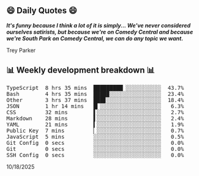 ## 😄 Daily Quotes 😄

_**It's funny because I think a lot of it is simply... We've never considered ourselves satirists, but because we're on Comedy Central and because we're South Park on Comedy Central, we can do any topic we want.**_

Trey Parker



## 📊 Weekly development breakdown 📊

<pre>TypeScript  8 hrs 35 mins  █████████▏░░░░░░░░░░░  43.7%
Bash        4 hrs 35 mins  ████▉░░░░░░░░░░░░░░░░  23.4%
Other       3 hrs 37 mins  ███▊░░░░░░░░░░░░░░░░░  18.4%
JSON        1 hr 14 mins   █▎░░░░░░░░░░░░░░░░░░░   6.3%
CSS         32 mins        ▌░░░░░░░░░░░░░░░░░░░░   2.7%
Markdown    28 mins        ▌░░░░░░░░░░░░░░░░░░░░   2.4%
YAML        21 mins        ▍░░░░░░░░░░░░░░░░░░░░   1.9%
Public Key  7 mins         ▏░░░░░░░░░░░░░░░░░░░░   0.7%
JavaScript  5 mins         ░░░░░░░░░░░░░░░░░░░░░   0.5%
Git Config  0 secs         ░░░░░░░░░░░░░░░░░░░░░   0.0%
Git         0 secs         ░░░░░░░░░░░░░░░░░░░░░   0.0%
SSH Config  0 secs         ░░░░░░░░░░░░░░░░░░░░░   0.0%</pre>

10/18/2025